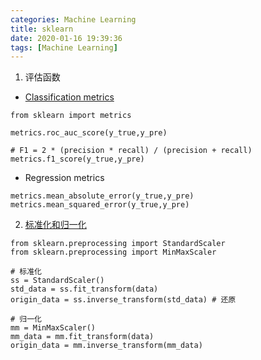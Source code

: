 ```yaml
---
categories: Machine Learning
title: sklearn
date: 2020-01-16 19:39:36
tags: [Machine Learning]
---
```

 
1. 评估函数
- [Classification metrics](https://scikit-learn.org/stable/modules/model_evaluation.html#classification-metrics)
```
from sklearn import metrics

metrics.roc_auc_score(y_true,y_pre)

# F1 = 2 * (precision * recall) / (precision + recall)
metrics.f1_score(y_true,y_pre)
```
- Regression metrics
```
metrics.mean_absolute_error(y_true,y_pre)
metrics.mean_squared_error(y_true,y_pre)
```

2. [标准化和归一化](https://blog.csdn.net/FrankieHello/article/details/79659111)
```
from sklearn.preprocessing import StandardScaler
from sklearn.preprocessing import MinMaxScaler

# 标准化
ss = StandardScaler() 
std_data = ss.fit_transform(data) 
origin_data = ss.inverse_transform(std_data) # 还原

# 归一化
mm = MinMaxScaler()
mm_data = mm.fit_transform(data)
origin_data = mm.inverse_transform(mm_data)
```